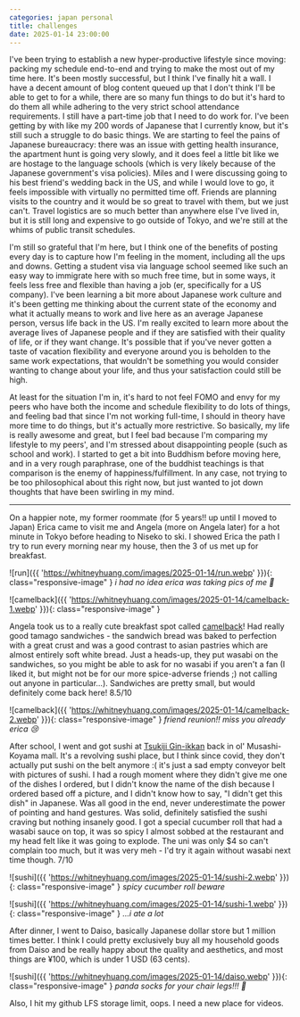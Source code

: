 ```yaml
---
categories: japan personal
title: challenges
date: 2025-01-14 23:00:00
---
```


I've been trying to establish a new hyper-productive lifestyle since moving: packing my schedule end-to-end and trying to make the most out of my time here. It's been mostly successful, but I think I've finally hit a wall. I have a decent amount of blog content queued up that I don't think I'll be able to get to for a while, there are so many fun things to do but it's hard to do them all while adhering to the very strict school attendance requirements. I still have a part-time job that I need to do work for. I've been getting by with like my 200 words of Japanese that I currently know, but it's still such a struggle to do basic things. We are starting to feel the pains of Japanese bureaucracy: there was an issue with getting health insurance, the apartment hunt is going very slowly, and it does feel a little bit like we are hostage to the language schools (which is very likely because of the Japanese government's visa policies). Miles and I were discussing going to his best friend's wedding back in the US, and while I would love to go, it feels impossible with virtually no permitted time off. Friends are planning visits to the country and it would be so great to travel with them, but we just can't. Travel logistics are so much better than anywhere else I've lived in, but it is still long and expensive to go outside of Tokyo, and we're still at the whims of public transit schedules.

I'm still so grateful that I'm here, but I think one of the benefits of posting every day is to capture how I'm feeling in the moment, including all the ups and downs. Getting a student visa via language school seemed like such an easy way to immigrate here with so much free time, but in some ways, it feels less free and flexible than having a job (er, specifically for a US company). I've been learning a bit more about Japanese work culture and it's been getting me thinking about the current state of the economy and what it actually means to work and live here as an average Japanese person, versus life back in the US. I'm really excited to learn more about the average lives of Japanese people and if they are satisfied with their quality of life, or if they want change. It's possible that if you've never gotten a taste of vacation flexibility and everyone around you is beholden to the same work expectations, that wouldn't be something you would consider wanting to change about your life, and thus your satisfaction could still be high.

At least for the situation I'm in, it's hard to not feel FOMO and envy for my peers who have both the income and schedule flexibility to do lots of things, and feeling bad that since I'm not working full-time, I should in theory have more time to do things, but it's actually more restrictive. So basically, my life is really awesome and great, but I feel bad because I'm comparing my lifestyle to my peers', and I'm stressed about disappointing people (such as school and work). I started to get a bit into Buddhism before moving here, and in a very rough paraphrase, one of the buddhist teachings is that comparison is the enemy of happiness/fulfillment. In any case, not trying to be too philosophical about this right now, but just wanted to jot down thoughts that have been swirling in my mind.

---

On a happier note, my former roommate (for 5 years!! up until I moved to Japan) Erica came to visit me and Angela (more on Angela later) for a hot minute in Tokyo before heading to Niseko to ski. I showed Erica the path I try to run every morning near my house, then the 3 of us met up for breakfast.

![run]({{ 'https://whitneyhuang.com/images/2025-01-14/run.webp' }}){: class="responsive-image" }
_i had no idea erica was taking pics of me 🙈_

![camelback]({{ 'https://whitneyhuang.com/images/2025-01-14/camelback-1.webp' }}){: class="responsive-image" }

Angela took us to a really cute breakfast spot called [camelback](https://maps.app.goo.gl/SJHJisjzn23qRdod6)! Had really good tamago sandwiches - the sandwich bread was baked to perfection with a great crust and was a good contrast to asian pastries which are almost entirely soft white bread. Just a heads-up, they put wasabi on the sandwiches, so you might be able to ask for no wasabi if you aren't a fan (I liked it, but might not be for our more spice-adverse friends ;) not calling out anyone in particular...). Sandwiches are pretty small, but would definitely come back here! 8.5/10

![camelback]({{ 'https://whitneyhuang.com/images/2025-01-14/camelback-2.webp' }}){: class="responsive-image" }
_friend reunion!! miss you already erica 😢_

After school, I went and got sushi at [Tsukiji Gin-ikkan](https://maps.app.goo.gl/tZVZ993LBZLaDCy86) back in ol' Musashi-Koyama mall. It's a revolving sushi place, but I think since covid, they don't actually put sushi on the belt anymore :( it's just a sad empty conveyor belt with pictures of sushi. I had a rough moment where they didn't give me one of the dishes I ordered, but I didn't know the name of the dish because I ordered based off a picture, and I didn't know how to say, "I didn't get this dish" in Japanese. Was all good in the end, never underestimate the power of pointing and hand gestures. Was solid, definitely satisfied the sushi craving but nothing insanely good. I got a special cucumber roll that had a wasabi sauce on top, it was so spicy I almost sobbed at the restaurant and my head felt like it was going to explode. The uni was only $4 so can't complain too much, but it was very meh - I'd try it again without wasabi next time though. 7/10

![sushi]({{ 'https://whitneyhuang.com/images/2025-01-14/sushi-2.webp' }}){: class="responsive-image" }
_spicy cucumber roll beware_

![sushi]({{ 'https://whitneyhuang.com/images/2025-01-14/sushi-1.webp' }}){: class="responsive-image" }
_...i ate a lot_

After dinner, I went to Daiso, basically Japanese dollar store but 1 million times better. I think I could pretty exclusively buy all my household goods from Daiso and be really happy about the quality and aesthetics, and most things are ¥100, which is under 1 USD (63 cents).

![sushi]({{ 'https://whitneyhuang.com/images/2025-01-14/daiso.webp' }}){: class="responsive-image" }
_panda socks for your chair legs!!! 🥺_

Also, I hit my github LFS storage limit, oops. I need a new place for videos.